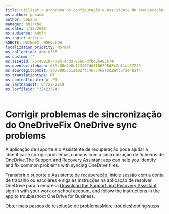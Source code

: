 ```yaml
---
title: Utilizar o programa de configuração e Assistente de recuperação para OneDrive para a empresa de resolução de problemas
ms.author: pebaum
author: pebaum
manager: mnirkhe
ms.date: 4/12/2018
ms.audience: Admin
ms.topic: article
ROBOTS: NOINDEX, NOFOLLOW
localization_priority: Normal
ms.collection: Adm_O365
ms.custom: ''
ms.assetid: 76748918-479b-4cdd-8666-dfbd6b483b74
ms.openlocfilehash: 659c08d2e8c123147dd7106798d2c8af1ac37249
ms.sourcegitcommit: 9d78905c512192ffc4675468abd2efc5f2e4baf4
ms.translationtype: MT
ms.contentlocale: pt-PT
ms.lasthandoff: 04/23/2019
ms.locfileid: "32423374"
---
```

# <a name="fix-onedrive-sync-problems"></a><span data-ttu-id="7dcbd-102">Corrigir problemas de sincronização do OneDrive</span><span class="sxs-lookup"><span data-stu-id="7dcbd-102">Fix OneDrive sync problems</span></span>

<span data-ttu-id="7dcbd-103">A aplicação de suporte e o Assistente de recuperação pode ajudar a identificar e corrigir problemas comuns com a sincronização de ficheiros de OneDrive.</span><span class="sxs-lookup"><span data-stu-id="7dcbd-103">The Support and Recovery Assistant app can help you identify and fix common problems with syncing OneDrive files.</span></span> 
  
<span data-ttu-id="7dcbd-104">[Transferir o suporte e Assistente de recuperação](https://aka.ms/sara), inicie sessão com a conta de trabalho ou escolares e siga as instruções na aplicação de resolver OneDrive para a empresa.</span><span class="sxs-lookup"><span data-stu-id="7dcbd-104">[Download the Support and Recovery Assistant](https://aka.ms/sara), sign in with your work or school account, and follow the instructions in the app to troubleshoot OneDrive for Business.</span></span> 
  
[<span data-ttu-id="7dcbd-105">Obter mais passos de resolução de problemas</span><span class="sxs-lookup"><span data-stu-id="7dcbd-105">More troubleshooting steps</span></span>](https://go.microsoft.com/fwlink/?linkid=872097)
  

